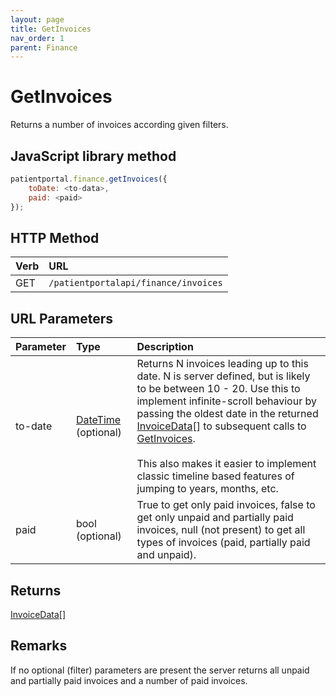 ```yaml
---
layout: page
title: GetInvoices
nav_order: 1
parent: Finance
---
```


# GetInvoices

Returns a number of invoices according given filters.

## JavaScript library method

```javascript
patientportal.finance.getInvoices({
    toDate: <to-data>,
    paid: <paid>
});
```

## HTTP Method

| Verb | URL                                               |
|:-----|:--------------------------------------------------|
| GET | `/patientportalapi/finance/invoices` |

## URL Parameters

| Parameter | Type   | Description                                                 |
|:----------|:-------|:------------------------------------------------------------|
| to-date | [DateTime](../objects-and-data-types/datetime) (optional) | Returns N invoices leading up to this date. N is server defined, but is likely to be between 10 - 20. Use this to implement infinite-scroll behaviour by passing the oldest date in the returned [InvoiceData](../objects-and-data-types/invoicedata)[] to subsequent calls to [GetInvoices](../finance/getinvoices).<br><br>This also makes it easier to implement classic timeline based features of jumping to years, months, etc. |
| paid | bool (optional) | True to get only paid invoices, false to get only unpaid and partially paid invoices, null (not present) to get all types of invoices (paid, partially paid and unpaid). |

## Returns

[InvoiceData](../objects-and-data-types/invoicedata)[]

## Remarks

If no optional (filter) parameters are present the server returns all unpaid and partially paid invoices and a number of paid invoices.
